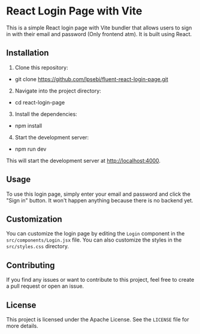 # React Login Page with Vite

This is a simple React login page with Vite bundler that allows users to sign in with their email and password (Only frontend atm). It is built using React.

## Installation

1. Clone this repository:

-   git clone https://github.com/lpsebi/fluent-react-login-page.git

2. Navigate into the project directory:

-   cd react-login-page

3. Install the dependencies:

-   npm install

4. Start the development server:

-   npm run dev

This will start the development server at [http://localhost:4000](http://localhost:4000).

## Usage

To use this login page, simply enter your email and password and click the "Sign in" button. It won't happen anything because there is no backend yet.

## Customization

You can customize the login page by editing the `Login` component in the `src/components/Login.jsx` file. You can also customize the styles in the `src/styles.css` directory.

## Contributing

If you find any issues or want to contribute to this project, feel free to create a pull request or open an issue.

## License

This project is licensed under the Apache License. See the `LICENSE` file for more details.
